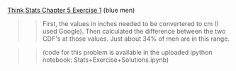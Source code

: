 [Think Stats Chapter 5 Exercise 1](http://greenteapress.com/thinkstats2/html/thinkstats2006.html#toc50) (blue men)

>> First, the values in inches needed to be convertered to cm (I used Google). Then calculated the difference between 
the two CDF's at those values. Just about 34% of men are in this range.


>> (code for this problem is available in the uploaded ipython notebook: Stats+Exercise+Solutions.ipynb)
